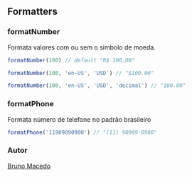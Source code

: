 ## Formatters

### formatNumber
Formata valores com ou sem o simbolo de moeda.

```javascript
formatNumber(100) // default "R$ 100,00"

formatNumber(100, 'en-US', 'USD') // "$100.00"

formatNumber(100, 'en-US', 'USD', 'decimal') // "100.00"
```

### formatPhone
Formata número de telefone no padrão brasileiro

```javascript
formatPhone('11909090900') // "(11) 90909-0900"
```


### Autor

[Bruno Macedo](https://github.com/brunomacedo)
